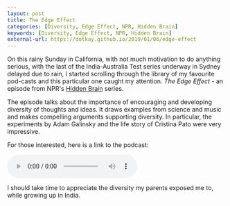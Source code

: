 ```yaml
---
layout: post
title: The Edge Effect
categories: [Diversity, Edge Effect, NPR, Hidden Brain]
keywords: [Diversity, Edge Effect, NPR, Hidden Brain]
external-url: https://dotkay.github.io/2019/01/06/edge-effect
---
```


On this rainy Sunday in California, with not much motivation to do anything serious, with the last of the India-Australia Test series underway in Sydney delayed due to rain, I started scrolling through the library of my favourite pod-casts and this particular one caught my attention. _The Edge Effect_ - an episode from NPR's [Hidden Brain](https://www.npr.org/series/423302056/hidden-brain) series. 

The episode talks about the importance of encouraging and developing diversity of thoughts and ideas. It draws examples from science and music and makes compelling arguments supporting diversity. In particular, the experiments by Adam Galinsky and the life story of Cristina Pato were very impressive. 

For those interested, here is a link to the podcast:

<audio controls>
<source
 src="https://play.podtrac.com/npr-510308/ondemand.npr.org/anon.npr-podcasts/podcast/npr/hiddenbrain/2020/07/20200727_hiddenbrain_hb_pod_edge_effect_july_2020_pod_519pm-234dd01b-ce41-46b6-b23f-7ee3bc7819f3.mp3" /> 
</audio>  

I should take time to appreciate the diversity my parents exposed me to, while growing up in India.